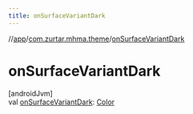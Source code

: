 ```yaml
---
title: onSurfaceVariantDark
---
```

//[app](../../index.html)/[com.zurtar.mhma.theme](index.html)/[onSurfaceVariantDark](on-surface-variant-dark.html)



# onSurfaceVariantDark



[androidJvm]\
val [onSurfaceVariantDark](on-surface-variant-dark.html): [Color](https://developer.android.com/reference/kotlin/androidx/compose/ui/graphics/Color.html)



